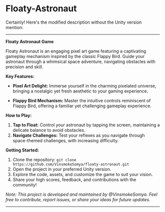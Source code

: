 # Floaty-Astronaut
Certainly! Here's the modified description without the Unity version mention:

---

**Floaty Astronaut Game**

Floaty Astronaut is an engaging pixel art game featuring a captivating gameplay mechanism inspired by the classic Flappy Bird. Guide your astronaut through a whimsical space adventure, navigating obstacles with precision and skill.

**Key Features:**
- **Pixel Art Delight:** Immerse yourself in the charming pixelated universe, bringing a nostalgic yet fresh aesthetic to your gaming experience.

- **Flappy Bird Mechanism:** Master the intuitive controls reminiscent of Flappy Bird, offering a familiar yet challenging gameplay experience.

**How to Play:**
1. **Tap to Float:** Control your astronaut by tapping the screen, maintaining a delicate balance to avoid obstacles.
2. **Navigate Challenges:** Test your reflexes as you navigate through space-themed challenges, with increasing difficulty.

**Getting Started:**
1. Clone the repository: `git clone https://github.com/VinsmokeSomya/floaty-astronaut.git`
2. Open the project in your preferred Unity version.
3. Explore the code, assets, and customize the game to suit your vision.
4. Share your high scores, feedback, and contributions with the community!


*Note: This project is developed and maintained by @VinsmokeSomya. Feel free to contribute, report issues, or share your ideas for future updates.*

---
